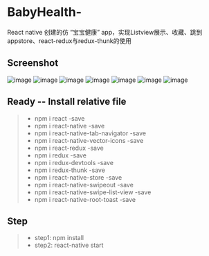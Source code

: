 # BabyHealth-
React native 创建的仿 “宝宝健康” app，实现Listview展示、收藏、跳到appstore、react-redux与redux-thunk的使用

## Screenshot
![image](https://github.com/liuhongjun719/BabyHealth-/blob/master/screenshots/1.png)
![image](https://github.com/liuhongjun719/BabyHealth-/blob/master/screenshots/2.png)
![image](https://github.com/liuhongjun719/BabyHealth-/blob/master/screenshots/3.png)
![image](https://github.com/liuhongjun719/BabyHealth-/blob/master/screenshots/4.png)
![image](https://github.com/liuhongjun719/BabyHealth-/blob/master/screenshots/5.png)
![image](https://github.com/liuhongjun719/BabyHealth-/blob/master/screenshots/6.png)
![image](https://github.com/liuhongjun719/BabyHealth-/blob/master/screenshots/7.png)


## Ready -- Install relative file
>* npm i react -save
>* npm i react-native -save
>* npm i react-native-tab-navigator -save
>* npm i react-native-vector-icons -save
>* npm i react-redux -save
>* npm i redux -save
>* npm i redux-devtools -save
>* npm i redux-thunk -save
>* npm i react-native-store -save
>* npm i react-native-swipeout -save
>* npm i react-native-swipe-list-view -save
>* npm i react-native-root-toast -save





## Step
>* step1:  npm install
>* step2:  react-native start
